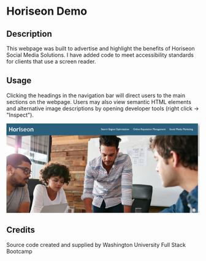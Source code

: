 # Horiseon Demo

## Description

This webpage was built to advertise and highlight the benefits of Horiseon Social Media Solutions. I have added code to meet accessibility standards for clients that use a screen reader. 

## Usage

Clicking the headings in the navigation bar will direct users to the main sections on the webpage. Users may also view semantic HTML elements and alternative image descriptions by opening developer tools (right click -> "Inspect"). 

![Image of desktop view of Horiseon webpage header and navigation bar](assets/images/screenshot-demo.png)

## Credits

Source code created and supplied by Washington University Full Stack Bootcamp
